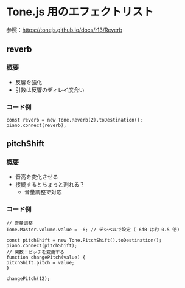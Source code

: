 # Tone.js 用のエフェクトリスト

参照：https://tonejs.github.io/docs/r13/Reverb

## reverb

### 概要

-   反響を強化
-   引数は反響のディレイ度合い

### コード例

```
const reverb = new Tone.Reverb(2).toDestination();
piano.connect(reverb);
```

## pitchShift

### 概要

-   音高を変化させる
-   接続するとちょっと割れる？
    -   音量調整で対応

### コード例

```
// 音量調整
Tone.Master.volume.value = -6; // デシベルで設定 (-6dB は約 0.5 倍)

const pitchShift = new Tone.PitchShift().toDestination();
piano.connect(pitchShift);
// 関数：ピッチを変更する
function changePitch(value) {
pitchShift.pitch = value;
}

changePitch(12);
```
